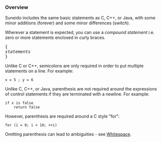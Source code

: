 ### Overview

Suneido includes the same basic statements as C, C++, or Java, with some minor additions (forever) and some minor differences (switch).

Wherever a statement is expected, you can use a *compound statement* i.e. zero or more statements enclosed in curly braces.
<pre>
{
<i>statements</i>
}
</pre>

Unlike C or C++, semicolons are only required in order to put multiple statements on a line. For example:

``` suneido
x = 5 ; y = 6
```

Unlike C, C++, or Java, parenthesis are not required around the expressions of control statements if they are terminated with a newline. For example:

``` suneido
if x is false
    return false
```

However, parenthesis are required around a C style "for":

``` suneido
for (i = 0; i < 10; ++i)
```

Omitting parenthesis can lead to ambiguities - see [Whitespace](<../Whitespace.md>).